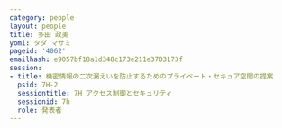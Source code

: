 ```yaml
---
category: people
layout: people
title: 多田 政美
yomi: タダ マサミ
pageid: '4062'
emailhash: e9057bf18a1d348c173e211e3703173f
session:
- title: 機密情報の二次漏えいを防止するためのプライベート・セキュア空間の提案
  psid: 7H-2
  sessiontitle: 7H アクセス制御とセキュリティ
  sessionid: 7h
  role: 発表者
---
```

